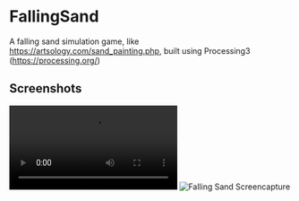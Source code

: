 # FallingSand
A falling sand simulation game, like https://artsology.com/sand_painting.php, built using Processing3 (https://processing.org/)

## Screenshots
![Falling Sand Screencapture](https://github.com/kalheyn/FallingSand/blob/master/falling-sand.mov)
![Falling Sand Screencapture](https://github.com/kalheyn/FallingSand/blob/master/falling-sand.gif)

